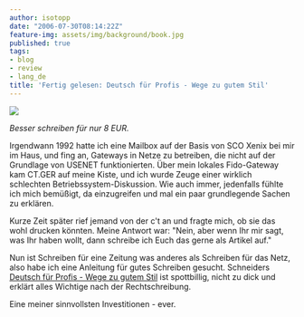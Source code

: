 ```yaml
---
author: isotopp
date: "2006-07-30T08:14:22Z"
feature-img: assets/img/background/book.jpg
published: true
tags:
- blog
- review
- lang_de
title: 'Fertig gelesen: Deutsch für Profis - Wege zu gutem Stil'
---
```


![](/uploads/deutschfuerprofis.jpg)

*Besser schreiben für nur 8 EUR.*

Irgendwann 1992 hatte ich eine Mailbox auf der Basis von SCO Xenix bei mir im Haus, und fing an, Gateways in Netze zu betreiben, die nicht auf der Grundlage von USENET funktionierten.
Über mein lokales Fido-Gateway kam CT.GER auf meine Kiste, und ich wurde Zeuge einer wirklich schlechten Betriebssystem-Diskussion.
Wie auch immer, jedenfalls fühlte ich mich bemüßigt, da einzugreifen und mal ein paar grundlegende Sachen zu erklären.

Kurze Zeit später rief jemand von der c't an und fragte mich, ob sie das wohl drucken könnten. 
Meine Antwort war: "Nein, aber wenn Ihr mir sagt, was Ihr haben wollt, dann schreibe ich Euch das gerne als Artikel auf." 

Nun ist Schreiben für eine Zeitung was anderes als Schreiben für das Netz, also habe ich eine Anleitung für gutes Schreiben gesucht.
Schneiders [Deutsch für Profis - Wege zu gutem Stil](http://www.amazon.de/gp/product/3442161754/) ist spottbillig, nicht zu dick und erklärt alles Wichtige nach der Rechtschreibung. 

Eine meiner sinnvollsten Investitionen - ever.
